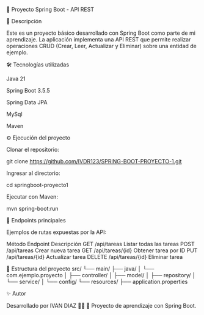 📌 Proyecto Spring Boot - API REST

🚀 Descripción

Este es un proyecto básico desarrollado con Spring Boot como parte de mi aprendizaje.
La aplicación implementa una API REST que permite realizar operaciones CRUD (Crear, Leer, Actualizar y Eliminar) sobre una entidad de ejemplo.

🛠️ Tecnologías utilizadas

Java 21

Spring Boot 3.5.5

Spring Data JPA

MySql

Maven

⚙️ Ejecución del proyecto

Clonar el repositorio:

git clone https://github.com/IVDR123/SPRING-BOOT-PROYECTO-1.git

Ingresar al directorio:

cd springboot-proyecto1

Ejecutar con Maven:

mvn spring-boot:run

📡 Endpoints principales

Ejemplos de rutas expuestas por la API:

Método	Endpoint	Descripción
GET	/api/tareas	Listar todas las tareas
POST	/api/tareas	Crear nueva tarea
GET	/api/tareas/{id}	Obtener tarea por ID
PUT	/api/tareas/{id}	Actualizar tarea
DELETE	/api/tareas/{id}	Eliminar tarea

📂 Estructura del proyecto
src/
 └── main/
     ├── java/
     │   └── com.ejemplo.proyecto
     │       ├── controller/
     │       ├── model/
     │       ├── repository/
     │       └── service/
     │       └── config/
     └── resources/
         ├── application.properties

✨ Autor

Desarrollado por IVAN DIAZ 👨‍💻
📌 Proyecto de aprendizaje con Spring Boot.
